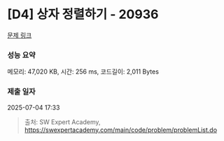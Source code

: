 # [D4] 상자 정렬하기 - 20936 

[문제 링크](https://swexpertacademy.com/main/code/problem/problemDetail.do?contestProbId=AY9QUhl6cfQDFAVF) 

### 성능 요약

메모리: 47,020 KB, 시간: 256 ms, 코드길이: 2,011 Bytes

### 제출 일자

2025-07-04 17:33



> 출처: SW Expert Academy, https://swexpertacademy.com/main/code/problem/problemList.do